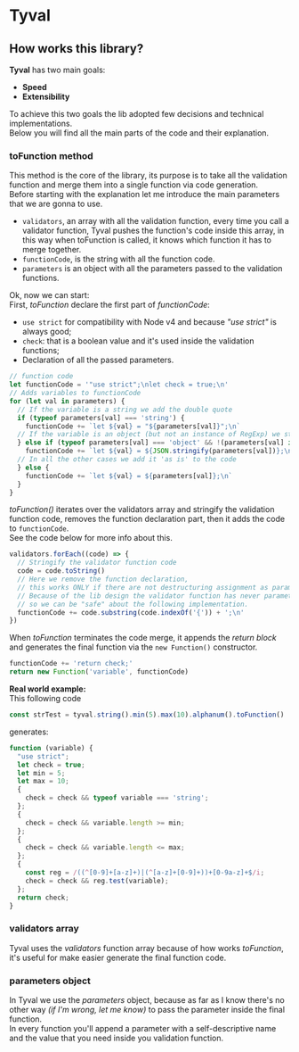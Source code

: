 # Tyval

## How works this library?
**Tyval** has two main goals:
- **Speed**
- **Extensibility**

To achieve this two goals the lib adopted few decisions and technical implementations.  
Below you will find all the main parts of the code and their explanation.

### **toFunction** method
This method is the core of the library, its purpose is to take all the validation function and merge them into a single function via code generation.  
Before starting with the explanation let me introduce the main parameters that we are gonna to use.
- `validators`, an array with all the validation function, every time you call a validator function, Tyval pushes the function's code inside this array, in this way when toFunction is called, it knows which function it has to merge together.  
- `functionCode`, is the string with all the function code.  
- `parameters` is an object with all the parameters passed to the validation functions.

Ok, now we can start:  
First, *toFunction* declare the first part of *functionCode*:
- `use strict` for compatibility with Node v4 and because *"use strict"* is always good;
- `check`: that is a boolean value and it's used inside the validation functions;
- Declaration of all the passed parameters.

```javascript
// function code
let functionCode = '"use strict";\nlet check = true;\n'
// Adds variables to functionCode
for (let val in parameters) {
  // If the variable is a string we add the double quote
  if (typeof parameters[val] === 'string') {
    functionCode += `let ${val} = "${parameters[val]}";\n`
  // If the variable is an object (but not an instance of RegExp) we stringify it
  } else if (typeof parameters[val] === 'object' && !(parameters[val] instanceof RegExp)) {
    functionCode += `let ${val} = ${JSON.stringify(parameters[val])};\n`
  // In all the other cases we add it 'as is' to the code
  } else {
    functionCode += `let ${val} = ${parameters[val]};\n`
  }
}
```

*toFunction()* iterates over the validators array and stringify the validation function code, removes the function declaration part, then it adds the code to `functionCode`.  
See the code below for more info about this.
```javascript
validators.forEach((code) => {
  // Stringify the validator function code
  code = code.toString()
  // Here we remove the function declaration,
  // this works ONLY if there are not destructuring assignment as parameters.
  // Because of the lib design the validator function has never parameters,
  // so we can be "safe" about the following implementation.
  functionCode += code.substring(code.indexOf('{')) + ';\n'
})
```
When *toFunction* terminates the code merge, it appends the *return block* and generates the final function via the `new Function()` constructor.
```javascript
functionCode += 'return check;'
return new Function('variable', functionCode)
```
**Real world example:**  
This following code
```javascript
const strTest = tyval.string().min(5).max(10).alphanum().toFunction()
```
generates:
```javascript
function (variable) {
  "use strict";
  let check = true;
  let min = 5;
  let max = 10;
  {
    check = check && typeof variable === 'string';
  };
  {
    check = check && variable.length >= min;
  };
  {
    check = check && variable.length <= max;
  };
  {
    const reg = /((^[0-9]+[a-z]+)|(^[a-z]+[0-9]+))+[0-9a-z]+$/i;
    check = check && reg.test(variable);
  };
  return check;
}
```
### **validators** array
Tyval uses the *validators* function array because of how works *toFunction*, it's useful for make easier generate the final function code.

### **parameters** object
In Tyval we use the *parameters* object, because as far as I know there's no other way *(if I'm wrong, let me know)* to pass the parameter inside the final function.  
In every function you'll append a parameter with a self-descriptive name and the value that you need inside you validation function.
